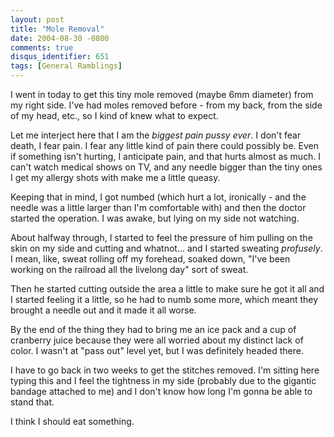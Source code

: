 ```yaml
---
layout: post
title: "Mole Removal"
date: 2004-08-30 -0800
comments: true
disqus_identifier: 651
tags: [General Ramblings]
---
```

I went in today to get this tiny mole removed (maybe 6mm diameter) from
my right side. I've had moles removed before - from my back, from the
side of my head, etc., so I kind of knew what to expect.
 
 Let me interject here that I am the *biggest pain pussy ever*. I don't
fear death, I fear pain. I fear any little kind of pain there could
possibly be. Even if something isn't hurting, I anticipate pain, and
that hurts almost as much. I can't watch medical shows on TV, and any
needle bigger than the tiny ones I get my allergy shots with make me a
little queasy.
 
 Keeping that in mind, I got numbed (which hurt a lot, ironically - and
the needle was a little larger than I'm comfortable with) and then the
doctor started the operation. I was awake, but lying on my side not
watching.
 
 About halfway through, I started to feel the pressure of him pulling on
the skin on my side and cutting and whatnot... and I started sweating
*profusely*. I mean, like, sweat rolling off my forehead, soaked down,
"I've been working on the railroad all the livelong day" sort of sweat.
 
 Then he started cutting outside the area a little to make sure he got
it all and I started feeling it a little, so he had to numb some more,
which meant they brought a needle out and it made it all worse.
 
 By the end of the thing they had to bring me an ice pack and a cup of
cranberry juice because they were all worried about my distinct lack of
color. I wasn't at "pass out" level yet, but I was definitely headed
there.
 
 I have to go back in two weeks to get the stitches removed. I'm sitting
here typing this and I feel the tightness in my side (probably due to
the gigantic bandage attached to me) and I don't know how long I'm gonna
be able to stand that.
 
 I think I should eat something.

